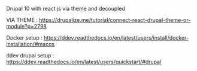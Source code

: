 Drupal 10 with react js via theme and decoupled 

VIA THEME : https://drupalize.me/tutorial/connect-react-drupal-theme-or-module?p=2798



Docker setup : 
https://ddev.readthedocs.io/en/latest/users/install/docker-installation/#macos

ddev drupal setup :
https://ddev.readthedocs.io/en/latest/users/quickstart/#drupal


